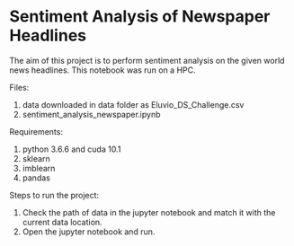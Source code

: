 # Sentiment Analysis of Newspaper Headlines
The aim of this project is to perform sentiment analysis on the given world news headlines. This notebook was run on a HPC.

Files:
  1. data downloaded in data folder as Eluvio_DS_Challenge.csv
  2. sentiment_analysis_newspaper.ipynb
  
Requirements:
  1. python 3.6.6 and cuda 10.1
  2. sklearn
  3. imblearn
  4. pandas

Steps to run the project:
  1. Check the path of data in the jupyter notebook and match it with the current data location.
  2. Open the jupyter notebook and run.
